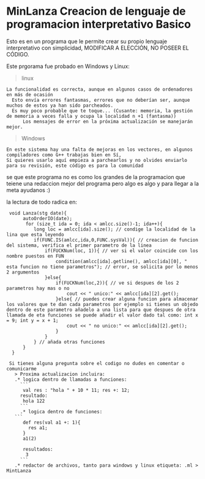 # MinLanza Creacion de lenguaje de programacion interpretativo Basico

Esto es en un programa que le permite crear su propio lenguaje interpretativo con simplicidad,
MODIFICAR A ELECCIÓN, NO POSEER EL CÓDIGO.

Este prgorama fue probado en Windows y Linux:
  > linux
  ```
  La funcionalidad es correcta, aunque en algunos casos de ordenadores en más de ocasión 
    Esto envía errores fantasmas, errores que no deberían ser, aunque muchos de estos ya han sido parcheados.
    Es muy poco probable que te toque... (Cusante: memoria, la gestión de memoria a veces falla y ocupa la localidad n +1 (fantasma))
        Los mensajes de error en la próxima actualización se manejarán mejor.
   ```
   
   > Windows
   ```
   En este sistema hay una falta de mejoras en los vectores, en algunos compiladores como G++ trabajas bien en Sí,
   Si quieres usarlo aquí empieza a parchearlos y no olvides enviarlo para su revisión, este código es para la comunidad
   ```
   
   se que este programa no es como los grandes de la programacion que teiene una redaccion mejor del programa
   pero algo es algo y para llegar a la meta ayudanos :)
  
  
 
  la lectura de todo radica en:
  ``` 
   void Lanza(stg date){
        autoOrderIO(date);
         for (size_t ida = 0; ida < amlcc.size()-1; ida++){
            long loc = amlcc[ida].size(); // condige la localidad de la lina que esta leyendo
            if(FUNC.IS(amlcc,ida,0,FUNC.sysVal)){ // creacion de funcion del sistema, verifica el primer parametro de la linea
                if(FUCKNum(loc, 1)){ // ver si el valor coincide con los nombre puestos en FUN 
                    condition(amlcc[ida].getline(), amlcc[ida][0], " esta funcion no tiene parametros"); // error, se solicita por lo menos 2 argumentos
                }else{
                    if(FUCKNum(loc,2)){ // ve si despues de los 2 parametros hay mas o no
                        cout << " unico:" << amlcc[ida][2].get();
                    }else{ // puedes crear alguna funcion para almacenar los valores que te dan cada parametros por ejemplo si tienes un objedo dentro de este parametro añadelo a una lista para que despues de otra llamada de eta funciones se puede añadir el valor dado tal como: int x = 9; int y = x + 1;
                        cout << " no unico:" << amlcc[ida][2].get();
                    }
                }
            } // añada otras funciones
        }
    }
```
    
    
     Si tienes alguna pregunta sobre el codigo no dudes en comentar o comunicarme 
       > Proxima actualizacion incluira: 
       .* logica dentro de llamadas a funciones:
         ``` 
          val res : "hola " + 10 * 11; res +: 12;
         resultado:
          hola 122
         ``` 
         .* logica dentro de funciones:
       ``` 
          def res(val a1 +: 1){
            res a1;
          } 
          a1(2)
          
          resultados:
           3
         ```
       .* redactor de archivos, tanto para windows y linux etiqueta: .ml > MintLanza
         
         
